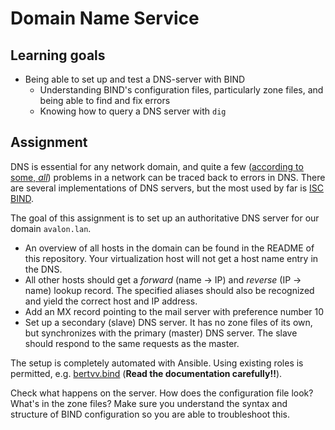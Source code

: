 # Domain Name Service

## Learning goals

- Being able to set up and test a DNS-server with BIND
   - Understanding BIND's configuration files, particularly zone files, and being able to find and fix errors
   - Knowing how to query a DNS server with `dig`

## Assignment

DNS is essential for any network domain, and quite a few ([according to some, *all*](http://www.krisbuytaert.be/blog/)) problems in a network can be traced back to errors in DNS. There are several implementations of DNS servers, but the most used by far is [ISC BIND](https://www.isc.org/downloads/bind/).

The goal of this assignment is to set up an authoritative DNS server for our domain `avalon.lan`.

- An overview of all hosts in the domain can be found in the README of this repository. Your virtualization host will not get a host name entry in the DNS.
- All other hosts should get a *forward* (name -> IP) and *reverse* (IP -> name) lookup record. The specified aliases should also be recognized and yield the correct host and IP address.
- Add an MX record pointing to the mail server with preference number 10
- Set up a secondary (slave) DNS server. It has no zone files of its own, but synchronizes with the primary (master) DNS server. The slave should respond to the same requests as the master.

The setup is completely automated with Ansible. Using existing roles is permitted, e.g. [bertvv.bind](https://galaxy.ansible.com/bertvv/bind/) (**Read the documentation carefully!!**).

Check what happens on the server. How does the configuration file look? What's in the zone files? Make sure you understand the syntax and structure of BIND configuration so you are able to troubleshoot this.


